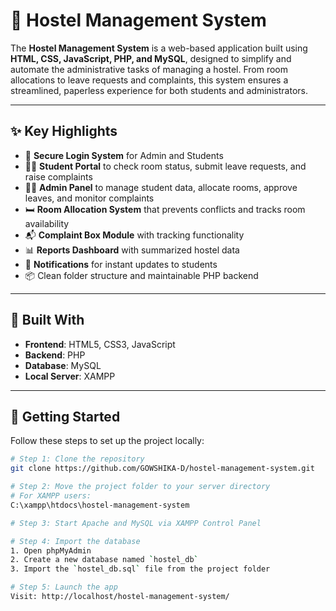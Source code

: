 # 🏨 Hostel Management System

The **Hostel Management System** is a web-based application built using **HTML, CSS, JavaScript, PHP, and MySQL**, designed to simplify and automate the administrative tasks of managing a hostel. From room allocations to leave requests and complaints, this system ensures a streamlined, paperless experience for both students and administrators.

---

## ✨ Key Highlights

- 🔐 **Secure Login System** for Admin and Students
- 🧑‍🎓 **Student Portal** to check room status, submit leave requests, and raise complaints
- 👩‍💼 **Admin Panel** to manage student data, allocate rooms, approve leaves, and monitor complaints
- 🛏️ **Room Allocation System** that prevents conflicts and tracks room availability
- 📬 **Complaint Box Module** with tracking functionality
- 📊 **Reports Dashboard** with summarized hostel data
- 📢 **Notifications** for instant updates to students
- 📦 Clean folder structure and maintainable PHP backend

---

## 🧰 Built With

- **Frontend**: HTML5, CSS3, JavaScript  
- **Backend**: PHP  
- **Database**: MySQL  
- **Local Server**: XAMPP  

---

## 🚀 Getting Started

Follow these steps to set up the project locally:

```bash
# Step 1: Clone the repository
git clone https://github.com/GOWSHIKA-D/hostel-management-system.git

# Step 2: Move the project folder to your server directory
# For XAMPP users:
C:\xampp\htdocs\hostel-management-system

# Step 3: Start Apache and MySQL via XAMPP Control Panel

# Step 4: Import the database
1. Open phpMyAdmin
2. Create a new database named `hostel_db`
3. Import the `hostel_db.sql` file from the project folder

# Step 5: Launch the app
Visit: http://localhost/hostel-management-system/


